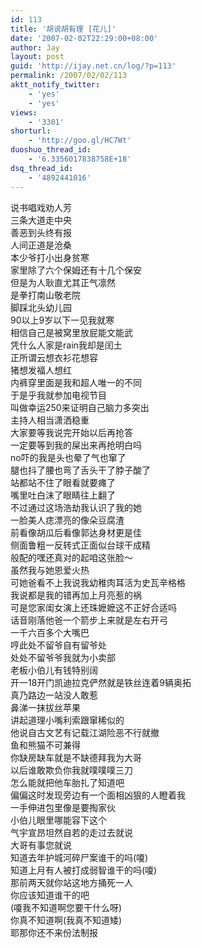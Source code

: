 ```yaml
---
id: 113
title: '胡说胡有理 [花儿]'
date: '2007-02-02T22:29:00+08:00'
author: Jay
layout: post
guid: 'http://ijay.net.cn/log/?p=113'
permalink: /2007/02/02/113
aktt_notify_twitter:
    - 'yes'
    - 'yes'
views:
    - '3301'
shorturl:
    - 'http://goo.gl/HC7Wt'
duoshuo_thread_id:
    - '6.3356017838758E+18'
dsq_thread_id:
    - '4892441016'
---
```


说书唱戏劝人芳<br />三条大道走中央<br />善恶到头终有报<br />人间正道是沧桑<br />本少爷打小出身贫寒<br />家里除了六个保姆还有十几个保安<br />但是为人耿直尤其正气凛然<br />是拳打南山敬老院<br />脚踩北头幼儿园<br />90以上9岁以下一见我就寒<br />相信自己是被窝里放屁能文能武<br />凭什么人家是rain我却是闰土<br />正所谓云想衣衫花想容<br />猪想发福人想红<br />内裤穿里面是我和超人唯一的不同<br />于是乎我就参加电视节目<br />叫做幸运250来证明自己脑力多突出<br />主持人相当潇洒稳重<br />大家要等我说完开始以后再抢答<br />一定要等到我的屎出来再抢明白吗<br />no吓的我是头也晕了气也窜了<br />腿也抖了腰也弯了舌头干了脖子酸了<br />站都站不住了眼看就要瘫了<br />嘴里吐白沫了眼睛往上翻了<br />不过通过这场浩劫我认识了我的她<br />一脸美人痣漂亮的像朵豆腐渣<br />前看像胡瓜后看像郭达身材更是佳<br />侧面鲁粗一反转式正面似台球干成精<br />般配的嘿还真对的起咱这张脸～<br />虽然我与她恩爱火热<br />可她爸看不上我说我幼稚肉耳活为史瓦辛格格<br />我说都是我的错再加上月亮惹的祸<br />可是您家闺女演上还珠嬷嬷这不正好合适吗<br />话音刚落他爸一个箭步上来就是左右开弓<br />一千六百多个大嘴巴<br />哼此处不留爷自有留爷处<br />处处不留爷爷我就为小卖部<br />老板小伯儿有钱特别阔<br />开一18开门凯迪拉克俨然就是铁丝连着9辆奥拓<br />真乃路边一站没人敢惹<br />鼻涕一抹拔丝苹果<br />讲起道理小嘴利索跟窜稀似的<br />他说自古文艺有记载江湖险恶不行就撤<br />鱼和熊猫不可兼得<br />你缺房缺车就是不缺德拜我为大哥<br />以后谁敢欺负你我就噗噗噗三刀<br />怎么能就把他车胎扎了知道吧<br />偏偏这时发现旁边有一个面相凶狠的人瞪着我<br />一手伸进包里像是要掏家伙<br />小伯儿眼里哪能容下这个<br />气宇宣昂坦然自若的走过去就说<br />大哥有事您就说<br />知道去年护城河碎尸案谁干的吗(嗄)<br />知道上月有人被打成弱智谁干的吗(嗄)<br />那前两天就你站这地方捅死一人<br />你应该知道谁干的吧<br />(嗄我不知道啊您要干什么呀)<br />你真不知道啊(我真不知道矮)<br />耶那你还不来份法制报